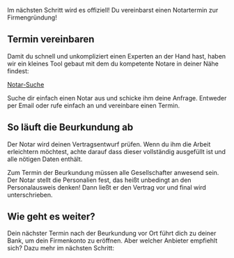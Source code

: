 Im nächsten Schritt wird es offiziell! Du vereinbarst einen Notartermin zur Firmengründung!

## Termin vereinbaren

Damit du schnell und unkompliziert einen Experten an der Hand hast, haben wir ein kleines Tool gebaut mit dem du kompetente Notare in deiner Nähe findest:

[Notar-Suche](/dienstleister/)

Suche dir einfach einen Notar aus und schicke ihm deine Anfrage. Entweder per Email oder rufe einfach an und vereinbare einen Termin.

## So läuft die Beurkundung ab

Der Notar wird deinen Vertragsentwurf prüfen. Wenn du ihm die Arbeit erleichtern möchtest, achte darauf dass dieser vollständig ausgefüllt ist und alle nötigen Daten enthält.

Zum Termin der Beurkundung müssen alle Gesellschafter anwesend sein. Der Notar stellt die Personalien fest, das heißt unbedingt an den Personalausweis denken! Dann ließt er den Vertrag vor und final wird unterschrieben.

## Wie geht es weiter?

Dein nächster Termin nach der Beurkundung vor Ort führt dich zu deiner Bank, um dein Firmenkonto zu eröffnen. Aber welcher Anbieter empfiehlt sich? Dazu mehr im nächsten Schritt:
